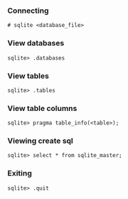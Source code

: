 <!--
Categories:
  - database
Tags:
  - database
  - linux
  - sqlite
-->

### Connecting

    # sqlite <database_file>

### View databases

    sqlite> .databases

### View tables

    sqlite> .tables

### View table columns

    sqlite> pragma table_info(<table>);

### Viewing create sql

    sqlite> select * from sqlite_master;

### Exiting

    sqlite> .quit